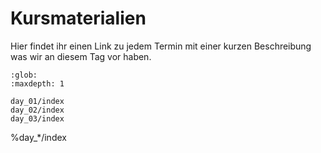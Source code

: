 # Kursmaterialien

Hier findet ihr einen Link zu jedem Termin mit einer kurzen
Beschreibung was wir an diesem Tag vor haben.


```{toctree}
:glob:
:maxdepth: 1

day_01/index
day_02/index
day_03/index
```

%day_*/index
